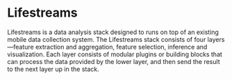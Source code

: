 Lifestreams
===========

Lifestreams is a data analysis stack designed to runs on top of an existing mobile data collection system. The Lifestreams stack consists of four layers—feature extraction and aggregation, feature selection, inference and visualization. Each layer consists of modular plugins or building blocks that can process the data provided by the lower layer, and then send the result to the next layer up in the stack.
